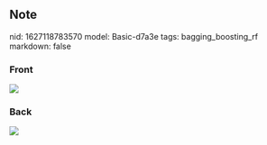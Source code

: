 ## Note
nid: 1627118783570
model: Basic-d7a3e
tags: bagging_boosting_rf
markdown: false

### Front
<img src="paste-f85fc8c5f79e1a24afb19ce74fd871fdf5c771d4.jpg">

### Back
<img src="paste-ce8dddfaa1ccf5959bc5f6dfb729c1572ea7f4ce.jpg">
